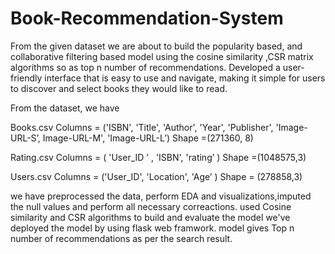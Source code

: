 # Book-Recommendation-System

From the given dataset we are about to build the popularity based, and collaborative filtering based model using the cosine similarity ,CSR matrix algorithms so as  top n number of recommendations. 
Developed a user-friendly interface that is easy to use and navigate, making it simple for users to discover and select books they would like to read.

From the dataset, we have

Books.csv 
  Columns = ('ISBN', 'Title', 'Author', 'Year', 'Publisher', 'Image-URL-S’, Image-URL-M', 'Image-URL-L’)
Shape =(271360, 8) 

Rating.csv 
Columns = (  'User_ID ’ , 'ISBN', 'rating’ )
Shape =(1048575,3)

Users.csv 
Columns = ('User_ID', 'Location', 'Age’ )
Shape = (278858,3)


we have preprocessed the data, perform EDA and visualizations,imputed the null values and perform all necessary correactions.
used Cosine similarity and CSR algorithms to build and evaluate the model 
we've deployed the model by using flask web framwork.
model gives Top n number of recommendations as per the search result.





